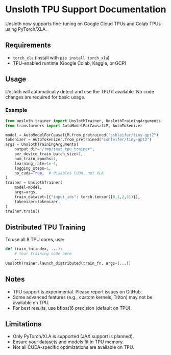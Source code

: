# Unsloth TPU Support Documentation

Unsloth now supports fine-tuning on Google Cloud TPUs and Colab TPUs using PyTorch/XLA.

## Requirements
- `torch_xla` (install with `pip install torch_xla`)
- TPU-enabled runtime (Google Colab, Kaggle, or GCP)

## Usage
Unsloth will automatically detect and use the TPU if available. No code changes are required for basic usage.

### Example
```python
from unsloth.trainer import UnslothTrainer, UnslothTrainingArguments
from transformers import AutoModelForCausalLM, AutoTokenizer

model = AutoModelForCausalLM.from_pretrained("sshleifer/tiny-gpt2")
tokenizer = AutoTokenizer.from_pretrained("sshleifer/tiny-gpt2")
args = UnslothTrainingArguments(
    output_dir="/tmp/test_tpu_trainer",
    per_device_train_batch_size=1,
    num_train_epochs=1,
    learning_rate=1e-4,
    logging_steps=1,
    no_cuda=True,  # disables CUDA, not XLA
)
trainer = UnslothTrainer(
    model=model,
    args=args,
    train_dataset=[{"input_ids": torch.tensor([0,1,2,3])}],
    tokenizer=tokenizer,
)
trainer.train()
```

## Distributed TPU Training
To use all 8 TPU cores, use:
```python
def train_fn(index, ...):
    # Your training code here
    ...
UnslothTrainer.launch_distributed(train_fn, args=(...))
```

## Notes
- TPU support is experimental. Please report issues on GitHub.
- Some advanced features (e.g., custom kernels, Triton) may not be available on TPU.
- For best results, use bfloat16 precision (default on TPU).

## Limitations
- Only PyTorch/XLA is supported (JAX support is planned).
- Ensure your datasets and models fit in TPU memory.
- Not all CUDA-specific optimizations are available on TPU.
